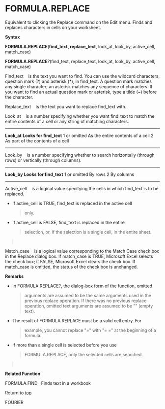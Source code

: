 FORMULA.REPLACE
===============

Equivalent to clicking the Replace command on the Edit menu. Finds and
replaces characters in cells on your worksheet.

**Syntax**

**FORMULA.REPLACE**(**find\_text, replace\_text**, look\_at, look\_by,
active\_cell, match\_case)

**FORMULA.REPLACE**?(find\_text, replace\_text, look\_at, look\_by,
active\_cell, match\_case)

Find\_text    is the text you want to find. You can use the wildcard
characters, question mark (?) and asterisk (\*), in find\_text. A
question mark matches any single character; an asterisk matches any
sequence of characters. If you want to find an actual question mark or
asterisk, type a tilde (\~) before the character.

Replace\_text    is the text you want to replace find\_text with.

Look\_at    is a number specifying whether you want find\_text to match
the entire contents of a cell or any string of matching characters.

  -------------- -----------------------------------
  **Look\_at**   **Looks for find\_text**
  1 or omitted   As the entire contents of a cell
  2              As part of the contents of a cell
  -------------- -----------------------------------

Look\_by    is a number specifying whether to search horizontally
(through rows) or vertically (through columns).

  -------------- --------------------------
  **Look\_by**   **Looks for find\_text**
  1 or omitted   By rows
  2              By columns
  -------------- --------------------------

Active\_cell    is a logical value specifying the cells in which
find\_text is to be replaced.

-   If active\_cell is TRUE, find\_text is replaced in the active cell
    > only.

-   If active\_cell is FALSE, find\_text is replaced in the entire
    > selection, or, if the selection is a single cell, in the entire
    > sheet.

>  

Match\_case    is a logical value corresponding to the Match Case check
box in the Replace dialog box. If match\_case is TRUE, Microsoft Excel
selects the check box; if FALSE, Microsoft Excel clears the check box.
If match\_case is omitted, the status of the check box is unchanged.

**Remarks**

-   In FORMULA.REPLACE?, the dialog-box form of the function, omitted
    > arguments are assumed to be the same arguments used in the
    > previous replace operation. If there was no previous replace
    > operation, omitted text arguments are assumed to be \"\" (empty
    > text).

-   The result of FORMULA.REPLACE must be a valid cell entry. For
    > example, you cannot replace \"=\" with \"= =\" at the beginning of
    > a formula.

-   If more than a single cell is selected before you use
    > FORMULA.REPLACE, only the selected cells are searched.

>  

**Related Function**

FORMULA.FIND   Finds text in a workbook

Return to [top](#E)

FOURIER
